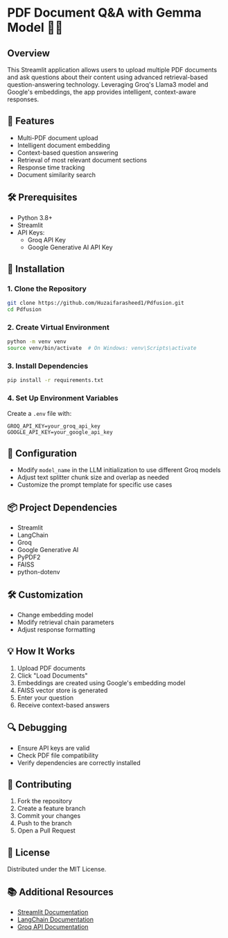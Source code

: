 # PDF Document Q&A with Gemma Model 📄🤖

## Overview
This Streamlit application allows users to upload multiple PDF documents and ask questions about their content using advanced retrieval-based question-answering technology. Leveraging Groq's Llama3 model and Google's embeddings, the app provides intelligent, context-aware responses.

## 🌟 Features
- Multi-PDF document upload
- Intelligent document embedding
- Context-based question answering
- Retrieval of most relevant document sections
- Response time tracking
- Document similarity search

## 🛠 Prerequisites
- Python 3.8+
- Streamlit
- API Keys:
  - Groq API Key
  - Google Generative AI API Key

## 🚀 Installation

### 1. Clone the Repository
```bash
git clone https://github.com/Huzaifarasheed1/Pdfusion.git
cd Pdfusion
```

### 2. Create Virtual Environment
```bash
python -m venv venv
source venv/bin/activate  # On Windows: venv\Scripts\activate
```

### 3. Install Dependencies
```bash
pip install -r requirements.txt
```

### 4. Set Up Environment Variables
Create a `.env` file with:
```
GROQ_API_KEY=your_groq_api_key
GOOGLE_API_KEY=your_google_api_key
```

## 🔧 Configuration
- Modify `model_name` in the LLM initialization to use different Groq models
- Adjust text splitter chunk size and overlap as needed
- Customize the prompt template for specific use cases

## 📦 Project Dependencies
- Streamlit
- LangChain
- Groq
- Google Generative AI
- PyPDF2
- FAISS
- python-dotenv

## 🛠 Customization
- Change embedding model
- Modify retrieval chain parameters
- Adjust response formatting

## 💡 How It Works
1. Upload PDF documents
2. Click "Load Documents"
3. Embeddings are created using Google's embedding model
4. FAISS vector store is generated
5. Enter your question
6. Receive context-based answers

## 🔍 Debugging
- Ensure API keys are valid
- Check PDF file compatibility
- Verify dependencies are correctly installed

## 🤝 Contributing
1. Fork the repository
2. Create a feature branch
3. Commit your changes
4. Push to the branch
5. Open a Pull Request

## 📄 License
Distributed under the MIT License.



## 📚 Additional Resources
- [Streamlit Documentation](https://docs.streamlit.io/)
- [LangChain Documentation](https://python.langchain.com/)
- [Groq API Documentation](https://console.groq.com/docs)
```
